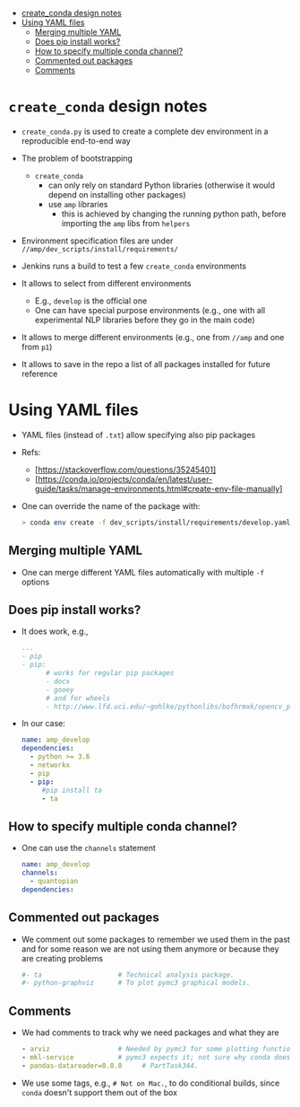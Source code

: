 <!--ts-->
   * [create_conda design notes](create_conda.md#create_conda-design-notes)
   * [Using YAML files](create_conda.md#using-yaml-files)
      * [Merging multiple YAML](create_conda.md#merging-multiple-yaml)
      * [Does pip install works?](create_conda.md#does-pip-install-works)
      * [How to specify multiple conda channel?](create_conda.md#how-to-specify-multiple-conda-channel)
      * [Commented out packages](create_conda.md#commented-out-packages)
      * [Comments](create_conda.md#comments)

<!-- Added by: saggese, at: Sat Oct 19 19:46:47 EDT 2019 -->

<!--te-->

# `create_conda` design notes

- `create_conda.py` is used to create a complete dev environment in a
  reproducible end-to-end way
  
- The problem of bootstrapping
    - `create_conda`
        - can only rely on standard Python libraries (otherwise it would depend on
          installing other packages)
        - use `amp` libraries
            - this is achieved by changing the running python path, before
             importing the `amp` libs from `helpers`
        
- Environment specification files are under
  `//amp/dev_scripts/install/requirements/`
  
- Jenkins runs a build to test a few `create_conda` environments

- It allows to select from different environments
    - E.g., `develop` is the official one
    - One can have special purpose environments (e.g., one with all
      experimental NLP libraries before they go in the main code)

- It allows to merge different environments (e.g., one from `//amp` and one
  from `p1`)
  
- It allows to save in the repo a list of all packages installed for future
  reference
  
# Using YAML files

- YAML files (instead of `.txt`) allow specifying also pip packages
- Refs:
    - [https://stackoverflow.com/questions/35245401]
    - [https://conda.io/projects/conda/en/latest/user-guide/tasks/manage-environments.html#create-env-file-manually]
    
- One can override the name of the package with:
    ```bash
    > conda env create -f dev_scripts/install/requirements/develop.yaml -n test
    ```
  
## Merging multiple YAML
- One can merge different YAML files automatically with multiple `-f` options

## Does pip install works?
- It does work, e.g.,
    ```yaml
    ...
    - pip
    - pip:
          # works for regular pip packages
          - docx
          - gooey
          # and for wheels
          - http://www.lfd.uci.edu/~gohlke/pythonlibs/bofhrmxk/opencv_python-3.1.0-cp35-none-win_amd64.whl
    ```
- In our case:
    ```yaml
    name: amp_develop
    dependencies:
      - python >= 3.6
      - networkx
      - pip
      - pip:
         #pip install ta
         - ta
    ```
      
## How to specify multiple conda channel?
- One can use the `channels` statement
    ```yaml
    name: amp_develop
    channels:
      - quantopian
    dependencies:
    ```

## Commented out packages
- We comment out some packages to remember we used them in the past and for some
  reason we are not using them anymore or because they are creating problems
    ```yaml
    #- ta                   # Technical analysis package.
    #- python-graphviz      # To plot pymc3 graphical models.
    ```

## Comments
- We had comments to track why we need packages and what they are
    ```yaml
    - arviz                 # Needed by pymc3 for some plotting functionality.
    - mkl-service           # pymc3 expects it; not sure why conda doesn't solve for it.
    - pandas-datareader=0.8.0     # PartTask344.
    ```
- We use some tags, e.g., `# Not on Mac.`, to do conditional builds, since
  `conda` doesn't support them out of the box
